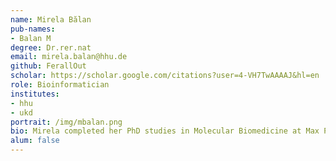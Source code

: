 ```yaml
---
name: Mirela Bălan
pub-names:
- Balan M
degree: Dr.rer.nat
email: mirela.balan@hhu.de
github: FerallOut
scholar: https://scholar.google.com/citations?user=4-VH7TwAAAAJ&hl=en 
role: Bioinformatician
institutes:
- hhu
- ukd
portrait: /img/mbalan.png
bio: Mirela completed her PhD studies in Molecular Biomedicine at Max Planck Institute in Münster, Germany, and her postdoc at Karolinska Institute in Stockholm, Sweden. Having to deal with an ever increasing volume of biological data, she obtained her Master degree in Bioinformatics from Uppsala University in Sweden. Afterwards she worked as a Bioinformatician in the Bioinformatics Core Facility at Max Planck Institute in Freiburg, Germany. There she worked on various NGS projects, both on short and long reads, mainly focusing on epigenetic regulation. Her experience includes genome assembly, analyzing the correlation between prokaryotic genetic modifications and pathogenicity, and creating custom visualizations to facilitate informed decisions for theh projects. For her master thesis, she analysed transcriptomic data from non-human primates, vaccinated against SARS-CoV-2 to detect the signaling pathways and networks that are responsible for the protection against the virus. Currently she is working in the Core Unit Bioinformatics (CUBI) at Universitätsklinikum Düsseldorf with Dr. Peter Ebert, where she is creating bioinformatic pipelines to facilitate reproducible research. 
alum: false
---
```


